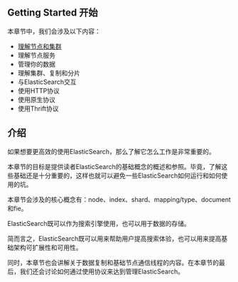 ## Getting Started 开始

本章节中，我们会涉及以下内容：

- [理解节点和集群](./UnderstandingNodesAndClusters.md)
- 理解节点服务
- 管理你的数据
- 理解集群、复制和分片
- 与ElasticSearch交互
- 使用HTTP协议
- 使用原生协议
- 使用Thrift协议

## 介绍

如果想要更高效的使用ElasticSearch，那么了解它怎么工作是非常重要的。

本章节的目标是提供读者ElasticSearch的基础概念的概述和参照。毕竟，了解这些基础还是十分重要的，这样也就可以避免一些ElasticSearch如何运行和如何使用的坑。

本章节会涉及的核心概念有：node、index、shard、mapping/type、document和fie。

ElasticSearch既可以作为搜索引擎使用，也可以用于数据的存储。

简而言之，ElasticSearch既可以用来帮助用户提高搜索体验，也可以用来提高基础架构可扩展性和可用性。

同时，本章节也会讲解关于数据复制和基础节点通信线程的内容。在本章节的最后，我们还会讨论如何通过使用协议来达到管理ElasticSearch。
